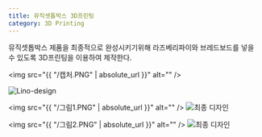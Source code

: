 ```yaml
---
title: 뮤직셋톱박스 3D프린팅
category: 3D Printing
---
```


뮤직셋톱박스 제품을 최종적으로 완성시키기위해
라즈베리파이와 브레드보드를 넣을 수 있도록 3D프린팅을 이용하여 제작한다.

<!-- more -->

<span class="image left"><img src="{{ "/캡처.PNG" | absolute_url }}" alt="" /></span>

![Lino-design](Yedolseo.github.io/캡처.PNG)


<span class="image left"><img src="{{ "/그림1.PNG" | absolute_url }}" alt="" /></span>
![최종 디자인](Yedolseo.github.io/그림1.PNG)


<span class="image left"><img src="{{ "/그림2.PNG" | absolute_url }}" alt="" /></span>
![최종 디자인](Yedolseo.github.io/그림2.PNG)
